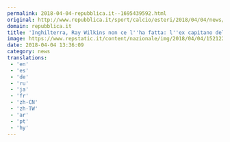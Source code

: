 ```yaml
---
permalink: 2018-04-04-repubblica.it--1695439592.html
original: http://www.repubblica.it/sport/calcio/esteri/2018/04/04/news/morto_ray_wilkins-192956689/?rss
domain: repubblica.it
title: 'Inghilterra, Ray Wilkins non ce l''ha fatta: l''ex capitano della nazionale inglese è morto a 61 anni'
image: https://www.repstatic.it/content/nazionale/img/2018/04/04/152122289-9d64ad8e-ea97-4427-b0e1-af14bc5a27b7.jpg
date: 2018-04-04 13:36:09
category: news
translations: 
 - 'en'
 - 'es'
 - 'de'
 - 'ru'
 - 'ja'
 - 'fr'
 - 'zh-CN'
 - 'zh-TW'
 - 'ar'
 - 'pt'
 - 'hy'
---
```


